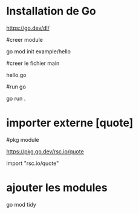 # Installation de Go

https://go.dev/dl/

#creer module

go mod init example/hello

#creer le fichier main 

hello.go

#run go

go run .

# importer   externe   [quote]

#pkg module

https://pkg.go.dev/rsc.io/quote

import "rsc.io/quote"

# ajouter les modules 

go mod tidy